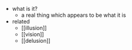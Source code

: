   * what is it?
    * a real thing which appears to be what it is
  * related
    * [[illusion]]
    * [[vision]]
    * [[delusion]]
